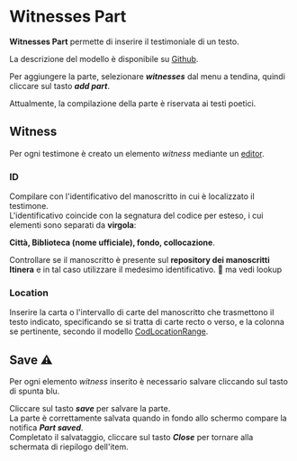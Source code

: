 # Witnesses Part

**Witnesses Part** permette di inserire il testimoniale di un testo.   

La descrizione del modello è disponibile su [Github](https://github.com/vedph/cadmus-itinera#witnessespart).  

Per aggiungere la parte, selezionare _**witnesses**_ dal menu a tendina, quindi cliccare sul tasto _**add part**_.  

Attualmente, la compilazione della parte è riservata ai testi poetici.  

## Witness
Per ogni testimone è creato un elemento _witness_ mediante un [editor](Editor_Brick.md).

### ID
Compilare con l'identificativo del manoscritto in cui è localizzato il testimone.  
L'identificativo coincide con la segnatura del codice per esteso, i cui elementi sono separati da **virgola**:

**Città, Biblioteca (nome ufficiale), fondo, collocazione**.  

Controllare se il manoscritto è presente sul **repository dei manoscritti Itinera** e in tal caso utilizzare il medesimo identificativo.
🚧 ma vedi lookup


### Location
Inserire la carta o l'intervallo di carte del manoscritto che trasmettono il testo indicato, specificando se si tratta di carte recto o verso, e la colonna se pertinente, secondo il modello [CodLocationRange](Cod_Location_Brick).  

## Save ⚠️ 

Per ogni elemento _witness_ inserito è necessario salvare cliccando sul tasto di spunta blu.

Cliccare sul tasto **_save_** per salvare la parte.  
La parte è correttamente salvata quando in fondo allo schermo compare la notifica **_Part saved_**.  
Completato il salvataggio, cliccare sul tasto **_Close_** per tornare alla schermata di riepilogo dell'item.
